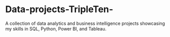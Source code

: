 # Data-projects-TripleTen-
A collection of data analytics and business intelligence projects showcasing my skills in SQL, Python, Power BI, and Tableau.
